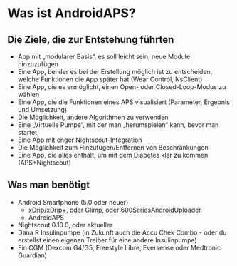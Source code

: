 # **Was ist AndroidAPS?**
## **Die Ziele, die zur Entstehung führten**   
* App mit „modularer Basis“, es soll leicht sein, neue Module hinzuzufügen   
* Eine App, bei der es bei der Erstellung möglich ist zu entscheiden, welche Funktionen die App später hat (Wear Control, NsClient)  
* Eine App, die es ermöglicht, einen Open- oder Closed-Loop-Modus zu wählen  
* Eine App, die die Funktionen eines APS visualisiert (Parameter, Ergebnis und Umsetzung)  
* Die Möglichkeit, andere Algorithmen zu verwenden  
* Eine „Virtuelle Pumpe“, mit der man „herumspielen“ kann, bevor man startet  
* Eine App mit enger Nightscout-Integration  
* Die Möglichkeit zum Hinzufügen/Entfernen von Beschränkungen  
* Eine App, die alles enthält, um mit dem Diabetes klar zu kommen (APS+Nightscout)  
## **Was man benötigt**  
* Android Smartphone (5.0 oder neuer)  
    * xDrip/xDrip+, oder Glimp, oder 600SeriesAndroidUploader   
    * AndroidAPS  
* Nightscout 0.10.0, oder aktueller    
* Dana R Insulinpumpe (in Zukunft auch die Accu Chek Combo - oder du erstellst einen eigenen Treiber für eine andere Insulinpumpe)  
* Ein CGM (Dexcom G4/G5, Freestyle Libre, Eversense oder Medtronic Guardian)
